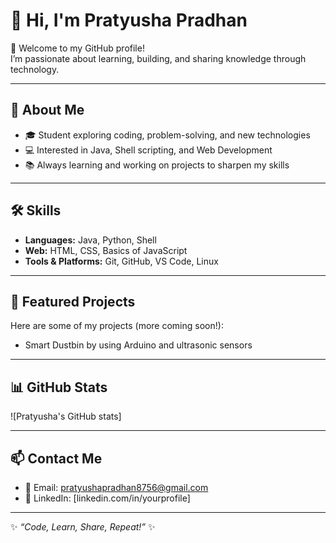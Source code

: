 # 👋 Hi, I'm Pratyusha Pradhan  

🌟 Welcome to my GitHub profile!  
I’m passionate about learning, building, and sharing knowledge through technology.  

---

## 🚀 About Me  
- 🎓 Student exploring coding, problem-solving, and new technologies  
- 💻 Interested in Java, Shell scripting, and Web Development  
- 📚 Always learning and working on projects to sharpen my skills  

---

## 🛠 Skills  
- **Languages:** Java, Python, Shell  
- **Web:** HTML, CSS, Basics of JavaScript  
- **Tools & Platforms:** Git, GitHub, VS Code, Linux  

---

## 📌 Featured Projects  
Here are some of my projects (more coming soon!):  

- Smart Dustbin by using Arduino and ultrasonic sensors
  
  

---

## 📊 GitHub Stats  

![Pratyusha's GitHub stats]

---

## 📫 Contact Me  
- 📧 Email: pratyushapradhan8756@gmail.com  
- 🔗 LinkedIn: [linkedin.com/in/yourprofile]


---

✨ *“Code, Learn, Share, Repeat!”* ✨  
